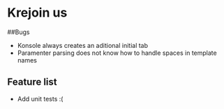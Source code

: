 # Krejoin us

##Bugs

  - Konsole always creates an aditional initial tab
  - Paramenter parsing does not know how to handle spaces in template names

## Feature list

  - Add unit tests :(